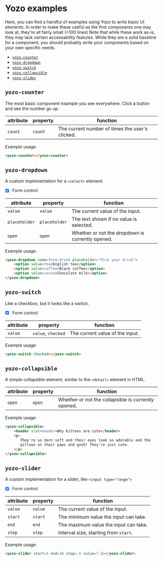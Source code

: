 # Yozo examples

Here, you can find a handful of examples using Yozo to write basic UI elements. In order to make these useful as the first components one may look at, they're all fairly small (<100 lines) Note that while these work as-is, they may lack certain accessability features. While they are a solid baseline for a component, you should probably write your components based on your own specific needs.

- [`yozo-counter`](#counter)
- [`yozo-dropdown`](#dropdown)
- [`yozo-switch`](#switch)
- [`yozo-collapsible`](#collapsible)
- [`yozo-slider`](#slide)

<a name="counter"></a>
## `yozo-counter`

The most basic component example you see everywhere. Click a button and see the number go up.

| attribute | property | function |
------------|----------|----------|
| `count` | `count` | The current number of times the user's clicked. |

Example usage:
```html
<yozo-counter></yozo-counter>
```

<a name="dropdown"></a>
## `yozo-dropdown`

A custom implementation for a `<select>` element.

 - [x] Form control

| attribute | property | function |
------------|----------|----------|
| `value` | `value` | The current value of the input. |
| `placeholder` | `placeholder` | The text shown if no value is selected. |
| `open` | `open` | Whether or not the dropdown is currently opened. |

Example usage:
```html
<yozo-dropdown name=form-drink placeholder="Pick your drink">
    <option value=tea>English tea</option>
    <option value=coffee>Black coffee</option>
    <option value=cocoa>Chocolate milk</option>
</yozo-dropdown>
```

<a name="switch"></a>
## `yozo-switch`

Like a checkbox, but it looks like a switch.

 - [x] Form control

| attribute | property | function |
------------|----------|----------|
| `value` | `value`, `checked` | The current value of the input. |

Example usage:
```html
<yozo-switch checked></yozo-switch>
```

<a name="collapsible"></a>
## `yozo-collapsible`

A simple collapsible element, similar to the `<detail>` element in HTML.

| attribute | property | function |
------------|----------|----------|
| `open` | `open` | Whether or not the collapsible is currently opened. |

Example usage:
```html
<yozo-collapsible>
    <header slot=header>Why kittens are cute</header>
    <p>
       They're so darn soft and their eyes look so adorable and the
       pillows on their paws and gosh! They're just cute. 
    </p>
</yozo-collapsible>
```

<a name="slider"></a>
## `yozo-slider`

A custom implementation for a slider, like `<input type="range">`

 - [x] Form control

| attribute | property | function |
------------|----------|----------|
| `value` | `value` | The current value of the input. |
| `start` | `start` | The minimum value the input can take. |
| `end` | `end` | The maximum value the input can take. |
| `step` | `step` | Interval size, starting from `start`. |

Example usage:
```html
<yozo-slider start=5 end=10 step=.5 value=7.5></yozo-slider>
```
